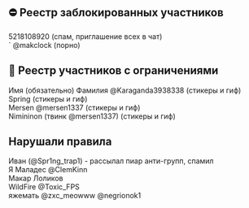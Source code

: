 ## ⛔ Реестр заблокированных участников
5218108920 (спам, приглашение всех в чат) 
<br>
` @makclock (порно)

## 🔐 Реестр участников с ограничениями
Имя (обязательно) Фамилия @Karaganda3938338 (стикеры и гиф)
<br>
Spring (стикеры и гиф)
<br>
Mersen @mersen1337 (стикеры и гиф)
<br>
Nimininon (твинк @mersen1337) (стикеры и гиф)

## Нарушали правила
Иван (@Spr1ng_trap1) - рассылал пиар анти-групп, спамил
<br>
Я Маладес @ClemKinn
<br>
Макар Лоликов
<br>
WildFire @Toxic_FPS
<br>
яжемать @zxc_meowww
@negrionok1
